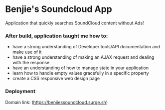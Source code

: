 # Benjie's Soundcloud App
Application that quickly searches SoundCloud content without Ads!


### After build, application taught me how to:
* have a strong understanding of Developer tools/API documentation and make use of it
* have a strong understanding of making an AJAX request and dealing with the response
* have an understanding of how to manage state in your application
* learn how to handle empty values gracefully in a specific property
* create a CSS responsive web design page 


### Deployment
Domain link: (https://benjiessoundcloud.surge.sh)
